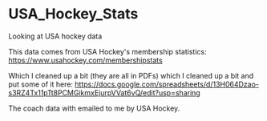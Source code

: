 # USA_Hockey_Stats
Looking at USA hockey data




This data comes from USA Hockey's membership statistics: https://www.usahockey.com/membershipstats

Which I cleaned up a bit (they are all in PDFs) which I cleaned up a bit and put some of it here: https://docs.google.com/spreadsheets/d/13H064Dzao-s3RZ4Tx11pTt8PCMGikmxEjurpVVat6vQ/edit?usp=sharing

The coach data with emailed to me by USA Hockey. 
